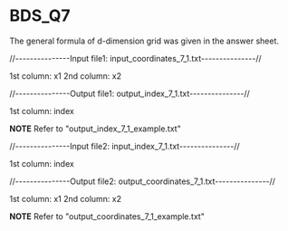 # BDS_Q7

The general formula of d-dimension grid was given in the answer sheet. 

//---------------Input file1: input_coordinates_7_1.txt---------------//

1st column: x1
2nd column: x2

//---------------Output file1: output_index_7_1.txt---------------//

1st column: index

**NOTE**
Refer to "output_index_7_1_example.txt"


//---------------Input file2: input_index_7_1.txt---------------//

1st column: index

//---------------Output file2: output_coordinates_7_1.txt---------------//

1st column: x1
2nd column: x2

**NOTE**
Refer to "output_coordinates_7_1_example.txt"




